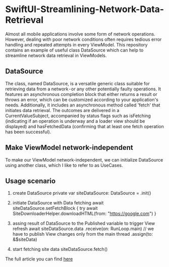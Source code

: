 # SwiftUI-Streamlining-Network-Data-Retrieval

Almost all mobile applications involve some form of network operations. However, dealing with poor network conditions often requires tedious error handling and repeated attempts in every ViewModel. This repository contains an example of useful class DataSource which can help to streamline network data retrieval in ViewModels.

## DataSource
The class, named DataSource, is a versatile generic class suitable for retrieving data from a network - or any other potentially faulty operations. It features an asynchronous completion block that either returns a result or throws an error, which can be customized according to your application's needs. Additionally, it includes an asynchronous method called 'fetch' that initiates data retrieval. The outcomes are delivered in a CurrentValueSubject, accompanied by status flags such as isFetching (indicating if an operation is underway and a loader view should be displayed) and hasFetchedData (confirming that at least one fetch operation has been successful).

## Make ViewModel network-independent
To make our ViewModel network-independent, we can initialize DataSource using another class, which I like to refer to as UseCases.

## Usage scenario
1. create DataSource
private var siteDataSource: DataSource<String> = .init()

2. initiate DataSource with Data fetching
await siteDataSource.setFetchBlock {
    try await SiteDownloaderHelper.downloadHTML(from: "https://google.com")
}
3. assing result of DataSource to the Published variable to trigger View refresh
await siteDataSource.data
    .receive(on: RunLoop.main) // we have to publish View changes only from the main thread
    .assign(to: &$siteData)
4. start fetching site data
    siteDataSource.fetch()


The full article you can find [here](https://medium.com/@tkachenko.slava/streamlining-network-data-retrieval-in-viewmodels-07e5f5adf3e1)